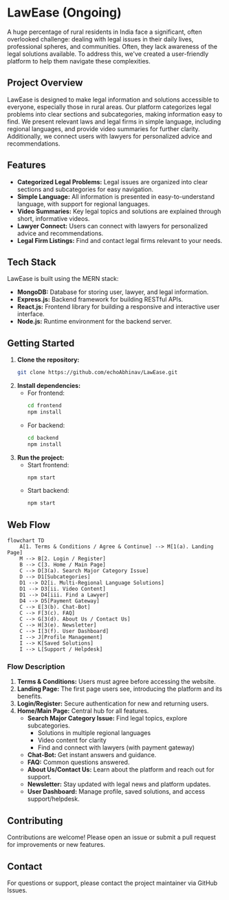 # LawEase (Ongoing)

A huge percentage of rural residents in India face a significant, often overlooked challenge: dealing with legal issues in their daily lives, professional spheres, and communities. Often, they lack awareness of the legal solutions available. To address this, we've created a user-friendly platform to help them navigate these complexities.

## Project Overview
LawEase is designed to make legal information and solutions accessible to everyone, especially those in rural areas. Our platform categorizes legal problems into clear sections and subcategories, making information easy to find. We present relevant laws and legal firms in simple language, including regional languages, and provide video summaries for further clarity. Additionally, we connect users with lawyers for personalized advice and recommendations.

## Features
- **Categorized Legal Problems:** Legal issues are organized into clear sections and subcategories for easy navigation.
- **Simple Language:** All information is presented in easy-to-understand language, with support for regional languages.
- **Video Summaries:** Key legal topics and solutions are explained through short, informative videos.
- **Lawyer Connect:** Users can connect with lawyers for personalized advice and recommendations.
- **Legal Firm Listings:** Find and contact legal firms relevant to your needs.

## Tech Stack
LawEase is built using the MERN stack:
- **MongoDB:** Database for storing user, lawyer, and legal information.
- **Express.js:** Backend framework for building RESTful APIs.
- **React.js:** Frontend library for building a responsive and interactive user interface.
- **Node.js:** Runtime environment for the backend server.

## Getting Started
1. **Clone the repository:**
   ```bash
   git clone https://github.com/echoAbhinav/LawEase.git
   ```
2. **Install dependencies:**
   - For frontend:
     ```bash
     cd frontend
     npm install
     ```
   - For backend:
     ```bash
     cd backend
     npm install
     ```
3. **Run the project:**
   - Start frontend:
     ```bash
     npm start
     ```
   - Start backend:
     ```bash
     npm start
     ```

## Web Flow

```mermaid
flowchart TD
    A[1. Terms & Conditions / Agree & Continue] --> M[1(a). Landing Page]
    M --> B[2. Login / Register]
    B --> C[3. Home / Main Page]
    C --> D[3(a). Search Major Category Issue]
    D --> D1[Subcategories]
    D1 --> D2[i. Multi-Regional Language Solutions]
    D1 --> D3[ii. Video Content]
    D1 --> D4[iii. Find a Lawyer]
    D4 --> D5[Payment Gateway]
    C --> E[3(b). Chat-Bot]
    C --> F[3(c). FAQ]
    C --> G[3(d). About Us / Contact Us]
    C --> H[3(e). Newsletter]
    C --> I[3(f). User Dashboard]
    I --> J[Profile Management]
    I --> K[Saved Solutions]
    I --> L[Support / Helpdesk]
```

### Flow Description
1. **Terms & Conditions:** Users must agree before accessing the website.
2. **Landing Page:** The first page users see, introducing the platform and its benefits.
3. **Login/Register:** Secure authentication for new and returning users.
4. **Home/Main Page:** Central hub for all features.
   - **Search Major Category Issue:** Find legal topics, explore subcategories.
     - Solutions in multiple regional languages
     - Video content for clarity
     - Find and connect with lawyers (with payment gateway)
   - **Chat-Bot:** Get instant answers and guidance.
   - **FAQ:** Common questions answered.
   - **About Us/Contact Us:** Learn about the platform and reach out for support.
   - **Newsletter:** Stay updated with legal news and platform updates.
   - **User Dashboard:** Manage profile, saved solutions, and access support/helpdesk.

## Contributing
Contributions are welcome! Please open an issue or submit a pull request for improvements or new features.

## Contact
For questions or support, please contact the project maintainer via GitHub Issues.

